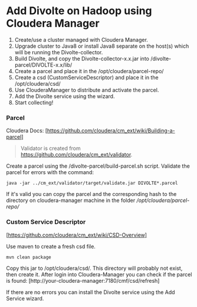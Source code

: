 # Add Divolte on Hadoop using Cloudera Manager

1. Create/use a cluster managed with Cloudera Manager.
1. Upgrade cluster to Java8 or install Java8 separate on the host(s) which will be running the Divolte-collector.
1. Build Divolte, and copy the Divolte-collector-x.x.jar into /divolte-parcel/DIVOLTE-x.x/lib/ 
1. Create a parcel and place it in the /opt/cloudera/parcel-repo/
1. Create a csd (CustomServiceDescriptor) and place it in the /opt/cloudera/csd/
1. Use ClouderaManager to distribute and activate the parcel.
1. Add the Divolte service using the wizard.
1. Start collecting!

### Parcel

Cloudera Docs: [https://github.com/cloudera/cm_ext/wiki/Building-a-parcel]

> Validator is created from https://github.com/cloudera/cm_ext/validator.

Create a parcel using the /divolte-parcel/build-parcel.sh script. 
Validate the parcel for errors with the command:

    java -jar ../cm_ext/validator/target/validate.jar DIVOLTE*.parcel

If it's valid you can copy the parcel and the corresponding hash to the directory on cloudera-manager machine in the folder _/opt/cloudera/parcel-repo/_

### Custom Service Descriptor

[https://github.com/cloudera/cm_ext/wiki/CSD-Overview]

Use maven to create a fresh csd file.

    mvn clean package

Copy this jar to /opt/cloudera/csd/. This directory will probably not exist, then create it.
After login into Cloudera-Manager you can check if the parcel is found:
[http://your-cloudera-manager:7180/cmf/csd/refresh]

If there are no errors you can install the Divolte service using the Add Service wizard.